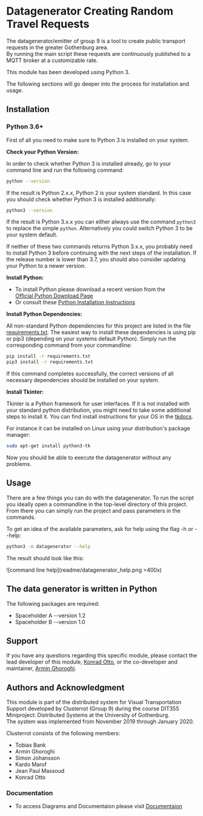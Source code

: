 # Datagenerator Creating Random Travel Requests

The datagenerator/emitter of group 9 is a tool to create public transport requests in the greater Gothenburg area.  
By running the main script these requests are continuously published to a MQTT broker at a customizable rate.

This module has been developed using Python 3.  

The following sections will go deeper into the process for installation and usage.

## Installation

### Python 3.6+
First of all you need to make sure to Python 3 is installed on your system.   

**Check your Python Version:**

In order to check whether Python 3 is installed already, go to your command line and run the following command:
```bash
python --version
```

If the result is Python 2.x.x, Python 2 is your system standard. In this case you should check whether Python 3 is installed additionally:
```bash
python3 --version
```
If the result is Python 3.x.x you can either always use the command `python3` to replace the simple `python`. Alternatively you could switch Python 3 to be your system default.  


If neither of these two commands returns Python 3.x.x, you probably need to install Python 3 before continuing with the next steps of the installation. If the release number is lower than 3.7, you should also consider updating your Python to a newer version.  

**Install Python:**  
* To install Python please download a recent version from the  
[Official Python Download Page](https://www.python.org/downloads/)
* Or consult these [Python Installation Instructions](https://realpython.com/installing-python/)  

**Install Python Dependencies:**  

All non-standard Python dependencies for this project are listed in the file [requirements.txt](requirements.txt).
The easiest way to install these dependencies is using pip or pip3 (depending on your systems default Python).
Simply run the corresponding command from your commandline:
```bash
pip install -r requirements.txt
pip3 install -r requirements.txt
```
If this command completes successfully, the correct versions of all necessary dependencies should be installed on your system.  

**Install Tkinter:**  

Tkinter is a Python framework for user interfaces. 
If it is not installed with your standard python distribution, you might need to take some additional steps to install it.
You can find install instructions for your OS in the [tkdocs](https://tkdocs.com/tutorial/install.html).  
 
For instance it can be installed on Linux using your distribution's package manager:  

```bash
sudo apt-get install python3-tk
```

Now you should be able to execute the datagenerator without any problems.

## Usage

There are a few things you can do with the datagenerator. 
To run the script you ideally open a commandline in the top-level directory of this project. 
From there you can simply run the project and pass parameters in the commands.  

To get an idea of the available parameters, ask for help using the flag -h or --help:
```bash
python3 -m datagenerator --help
```
The result should look like this:  

![command line help](readme/datagenerator_help.png =400x)
## The data generator is written in Python

The following packages are required:
- Spaceholder A --version 1.2
- Spaceholder B --version 1.0

## Support

If you have any questions regarding this specific module,
please contact the lead developer of this module, [Konrad Otto](mailto:gusottko@student.gu.se), 
or the co-developer and maintainer, [Armin Ghoroghi](arre2118@gmail.com).

## Authors and Acknowledgment

This module is part of the distributed system for Visual Transportation Support 
developed by Clusterrot (Group 9) during the course 
DIT355 Miniproject: Distributed Systems at the University of Gothenburg.  
The system was implemented from November 2019 through January 2020.  

Clusterrot consists of the following members:
- Tobias Bank
- Armin Ghoroghi
- Simon Johansson
- Kardo Marof
- Jean Paul Massoud
- Konrad Otto

### Documentation

* To access Diagrams and Documentaion please visit [Documentaion](https://git.chalmers.se/courses/dit355/2019/group-9/dit355-project-documentation)
 

[//]: # (The structure of this file has been inspired by the suggestions on https://www.makeareadme.com/) 
